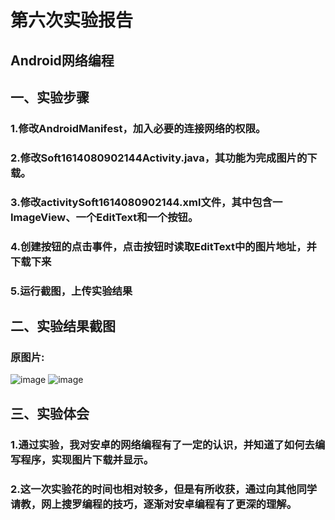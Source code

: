 ﻿# 第六次实验报告
## Android网络编程
## 一、实验步骤
### 1.修改AndroidManifest，加入必要的连接网络的权限。
### 2.修改Soft1614080902144Activity.java，其功能为完成图片的下载。
### 3.修改activitySoft1614080902144.xml文件，其中包含一ImageView、一个EditText和一个按钮。
### 4.创建按钮的点击事件，点击按钮时读取EditText中的图片地址，并下载下来
### 5.运行截图，上传实验结果
## 二、实验结果截图
### 原图片:
![image](https://github.com/PanHaoRui/android-labs-2018/blob/master/Soft1614080902144/APP/6-1.png)
![image](https://github.com/PanHaoRui/android-labs-2018/blob/master/Soft1614080902144/APP/6-2.png)
## 三、实验体会
### 1.通过实验，我对安卓的网络编程有了一定的认识，并知道了如何去编写程序，实现图片下载并显示。
### 2.这一次实验花的时间也相对较多，但是有所收获，通过向其他同学请教，网上搜罗编程的技巧，逐渐对安卓编程有了更深的理解。
